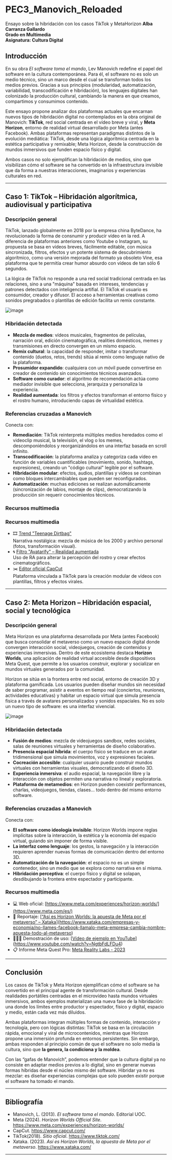 # PEC3_Manovich_Reloaded
Ensayo sobre la hibridación con los casos TikTok y MetaHorizon
**Alba Carranza Gallardo**  
**Grado en Multimedia**  
**Asignatura: Cultura Digital**

## Introducción

En su obra *El software toma el mando*, Lev Manovich redefine el papel del software en la cultura contemporánea. Para él, el software no es solo un medio técnico, sino un marco desde el cual se transforman todos los medios previos. Gracias a sus principios (modularidad, automatización, variabilidad, transcodificación e hibridación), los lenguajes digitales han colonizado la producción cultural, cambiando la manera en que creamos, compartimos y consumimos contenido.

Este ensayo propone analizar dos plataformas actuales que encarnan nuevos tipos de hibridación digital no contemplados en la obra original de Manovich: **TikTok**, red social centrada en el vídeo breve y viral, y **Meta Horizon**, entorno de realidad virtual desarrollado por Meta (antes Facebook). Ambas plataformas representan paradigmas distintos de la evolución mediática: TikTok, desde una lógica algorítmica centrada en la estética participativa y remixable; Meta Horizon, desde la construcción de mundos inmersivos que funden espacio físico y digital.

Ambos casos no solo ejemplifican la hibridación de medios, sino que visibilizan cómo el software se ha convertido en la infraestructura invisible que da forma a nuestras interacciones, imaginarios y experiencias culturales en red.

---

## Caso 1: TikTok – Hibridación algorítmica, audiovisual y participativa

### Descripción general

TikTok, lanzado globalmente en 2018 por la empresa china ByteDance, ha revolucionado la forma de consnumir y producir vídeo en la red. A  diferencia de plataformas anteriores como Youtube o Instagram, su propuesta se basa en vídeos breves, fácilmente editable, con música sincronizada, filtros, efectos y un potente sistema de descubrimiento algorítmico, como una versión mejorada del formato ya obsoleto Vine, esa plataforma que te permitía crear humor absurdo con vídeos de tan sólo 6 segundos. 

La lógica de TikTok no responde a una red social tradicional centrada en las relaciones, sino a una "máquina" basada en intereses, tendencias y patrones detectados con inteligencia artifial. El TikTok el usuario es consumidor, creador y difusor. El acceso a herramientas creativas como sonidos pregrabados o plantillas de edición facilita un remix constante. 

![image](https://github.com/user-attachments/assets/b0f2464c-25c7-41f6-81c1-6bcde7be17d7)


### Hibridación detectada

- **Mezcla de medios**: vídeos musicales, fragmentos de películas, narración oral, edición cinematográfica, realities domésticos, memes y transmisiones en directo convergen en un mismo espacio.
- **Remix cultural**: la capacidad de responder, imitar o transformar contenido (duetos, retos, trends) sitúa al remix como lenguaje nativo de la plataforma.
- **Prosumidor expandido**: cualquiera con un móvil puede convertirse en creador de contenido sin conocimientos técnicos avanzados.
- **Software como curador**: el algoritmo de recomendación actúa como mediador invisible que selecciona, jerarquiza y personaliza la experiencia.
- **Realidad aumentada**: los filtros y efectos transforman el entorno físico y el rostro humano, introduciendo capas de virtualidad estética.

### Referencias cruzadas a Manovich

Conecta con:
- **Remediación**: TikTok reinterpreta múltiples medios heredados como el videoclip musical, la televisión, el vlog o los memes, descomponiéndolos y reorganizándolos en una interfaz basada en scroll infinito.
- **Transcodificación**: la plataforma analiza y categoriza cada vídeo en función de variables cuantificables (movimiento, sonido, hashtags, expresiones), creando un "código cultural" legible por el software.
- **Hibridación modular**: efectos, audios, plantillas y vídeos se combinan como bloques intercambiables que pueden ser reconfigurados.
- **Automatización**: muchas ediciones se realizan automáticamente (sincronización de labios, montaje de clips), democratizando la producción sin requerir conocimientos técnicos.

### Recursos multimedia

### Recursos multimedia

- 🎞️ [Trend "Teenage Dirtbag"](https://www.tiktok.com/tag/teenagedirtbag)  
  Narrativa nostálgica: mezcla de música de los 2000 y archivo personal (fotos, transformación visual).
- 🌀 [Filtro "Avatarify" – Realidad aumentada](https://www.tiktok.com/tag/avatarify)  
  Uso de RA para alterar la percepción del rostro y crear efectos cinematográficos.
- ✂️ [Editor oficial CapCut](https://www.capcut.com/)  
  Plataforma vinculada a TikTok para la creación modular de vídeos con plantillas, filtros y efectos virales.

---

## Caso 2: Meta Horizon – Hibridación espacial, social y tecnológica

### Descripción general

Meta Horizon es una plataforma desarrollada por Meta (antes Facebook) que busca consolidar el metaverso como un nuevo espacio digital donde convergen interacción social, videojuegos, creación de contenidos y experiencias inmersivas. Dentro de este ecosistema destaca **Horizon Worlds**, una aplicación de realidad virtual accesible desde dispositivos Meta Quest, que permite a los usuarios construir, explorar y socializar en mundos virtuales generados por la comunidad.

Horizon se sitúa en la frontera entre red social, entorno de creación 3D y plataforma gamificada. Los usuarios pueden diseñar mundos sin necesidad de saber programar, asistir a eventos en tiempo real (conciertos, reuniones, actividades educativas) y habitar un espacio virtual que simula presencia física a través de avatares personalizados y sonidos espaciales. No es solo un nuevo tipo de software: es una interfaz vivencial.

![image](https://github.com/user-attachments/assets/cbb2c777-5126-4b56-ab93-537b073e8ce3)

### Hibridación detectada

- **Fusión de medios**: mezcla de videojuegos sandbox, redes sociales, salas de reuniones virtuales y herramientas de diseño colaborativo.
- **Presencia espacial híbrida**: el cuerpo físico se traduce en un avatar tridimensional que simula movimientos, voz y expresiones faciales.
- **Cocreación accesible**: cualquier usuario puede construir mundos virtuales con herramientas visuales, democratizando el diseño 3D.
- **Experiencia inmersiva**: el audio espacial, la navegación libre y la interacción con objetos permiten una narrativa no lineal y exploratoria.
- **Plataforma de metamedios**: en Horizon pueden coexistir performances, charlas, videojuegos, tiendas, clases… todo dentro del mismo entorno software.

### Referencias cruzadas a Manovich

Conecta con:
- **El software como ideología invisible**: Horizon Worlds impone reglas implícitas sobre la interacción, la estética y la economía del espacio virtual, guiando sin imponer de forma visible.
- **La interfaz como lenguaje**: los gestos, la navegación y la interacción requieren aprender nuevas formas de comunicación dentro del entorno 3D.
- **Automatización de la navegación**: el espacio no es un simple contenedor, sino un medio que se explora como narrativa en sí misma.
- **Hibridación perceptiva**: el cuerpo físico y digital se solapan, desdibujando la frontera entre espectador y participante.

### Recursos multimedia

- 💻 Web oficial: [https://www.meta.com/experiences/horizon-worlds/](https://www.meta.com/es/)
- 🎥 Reportaje: [[“Así es Horizon Worlds: la apuesta de Meta por el metaverso” – Xataka](https://www.xataka.com/realidad-virtual-aumentada/asi-es-horizon-worlds-plataforma-meta-que-busca-recrear-nuestra-vida-en-metaverso)](https://www.xataka.com/empresas-y-economia/no-llames-facebook-llamalo-meta-empresa-cambia-nombre-apuesta-todo-al-metaverso)
- 👩🏻‍🏫 Demostración de uso: [[Vídeo de ejemplo en YouTube](https://www.youtube.com/watch?v=y-E-xP0olWs)](https://www.youtube.com/watch?v=NgtbFdLFDu4)
- 📋 Informe Meta Quest Pro: [Meta Reality Labs - 2023](https://about.fb.com/realitylabs/)
---

## Conclusión

Los casos de TikTok y Meta Horizon ejemplifican cómo el software se ha convertido en el principal agente de transformación cultural. Desde realidades portátiles centradas en el microvídeo hasta mundos virtuales inmersivos, ambos ejemplos materializan una nueva fase de la hibridación: una donde los límites entre productor y espectador, físico y digital, espacio y medio, están cada vez más diluidos.

Ambas plataformas integran múltiples formas de contenido, interacción y tecnología, pero con lógicas distintas: TikTok se basa en la circulación rápida, emocional y viral de microcontenidos, mientras que Horizon propone una inmersión profunda en entornos persistentes. Sin embargo, ambas responden al principio común de que el software no solo media la cultura, sino que **la genera, la condiciona y la moldea**.

Con las “gafas de Manovich”, podemos entender que la cultura digital ya no consiste en adaptar medios previos a lo digital, sino en generar nuevas formas híbridas desde el núcleo mismo del software. Hibridar ya no es mezclar: es diseñar experiencias complejas que solo pueden existir porque el software ha tomado el mando.

---

## Bibliografía

- Manovich, L. (2013). *El software toma el mando*. Editorial UOC.
- Meta (2024). *Horizon Worlds Official Site*. https://www.meta.com/experiences/horizon-worlds/
- CapCut. https://www.capcut.com/
- TikTok(2018). *Sitio oficial*. https://www.tiktok.com/
- Xataka. (2023). *Así es Horizon Worlds, la apuesta de Meta por el metaverso*. https://www.xataka.com/
  
---
